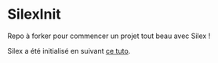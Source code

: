 SilexInit
=========

Repo à forker pour commencer un projet tout beau avec Silex !

Silex a été initialisé en suivant [ce tuto](http://g-ernaelsten.developpez.com/cours/Silex/).